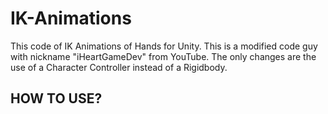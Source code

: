 # IK-Animations
This code of IK Animations of Hands for Unity. This is a modified code guy with nickname "iHeartGameDev" from YouTube. The only changes are the use of a Character Controller instead of a Rigidbody.

## HOW TO USE?
